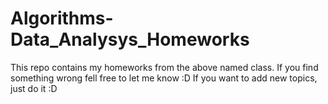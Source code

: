 # Algorithms-Data_Analysys_Homeworks
This repo contains my homeworks from the above named class. If you find something wrong fell free to let me know :D 
If you want to add new topics, just do it :D
